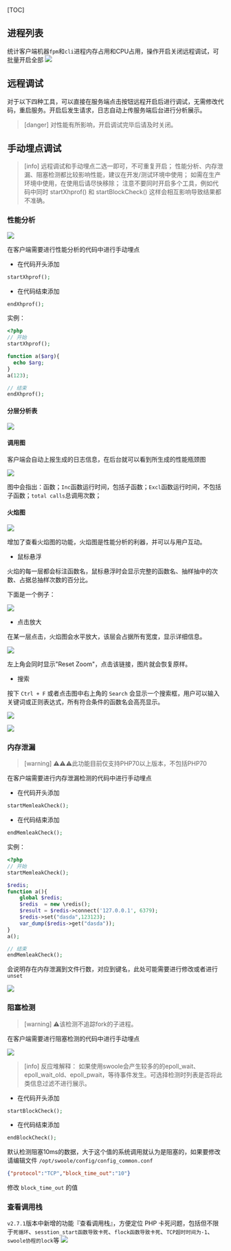 [TOC]

## 进程列表

统计客户端机器`fpm`和`cli`进程内存占用和CPU占用，操作开启关闭远程调试，可批量开启全部
![](images/screenshot_1570757670492.png)

## 远程调试

对于以下四种工具，可以直接在服务端点击按钮远程开启后进行调试，无需修改代码，重启服务。开启后发生请求，日志自动上传服务端后台进行分析展示。

>[danger] 对性能有所影响，开启调试完毕后请及时关闭。

## 手动埋点调试

>[info] 远程调试和手动埋点二选一即可，不可重复开启；
> 性能分析、内存泄漏、阻塞检测都比较影响性能，建议在开发/测试环境中使用；
> 如需在生产环境中使用，在使用后请尽快移除；
> 注意不要同时开启多个工具，例如代码中同时 startXhprof() 和 startBlockCheck() 这样会相互影响导致结果都不准确。

### 性能分析

![](images/1563769687670-cd45c986-e857-48c3-8981-d52e36c8ddc0-20190806121828093.png)

在客户端需要进行性能分析的代码中进行手动埋点

* 在代码开头添加

```php
startXhprof();
```

* 在代码结束添加

```php
endXhprof();
```

实例：

```php
<?php
// 开始
startXhprof();

function a($arg){
  echo $arg;
}
a(123);

// 结束
endXhprof();
```

#### 分层分析表

![](images/1563769717158-2c26497f-690c-42f6-bf5c-276ce0a46c89-20190806121826867.png)

#### 调用图

客户端会自动上报生成的日志信息，在后台就可以看到所生成的性能瓶颈图

![](images/1561520792301-305d099c-0962-424f-a74d-51fdbba98d8c-20190806121828415.png)

图中会指出：函数；`Inc`函数运行时间，包括子函数；`Excl`函数运行时间，不包括子函数；`total calls`总调用次数；

#### 火焰图

![](images/1557024696925-c035e2c1-0e6f-41b5-8ad4-17123f79d2ae-20190806121825748.png)

增加了查看火焰图的功能，火焰图是性能分析的利器，并可以与用户互动。

* 鼠标悬浮

火焰的每一层都会标注函数名，鼠标悬浮时会显示完整的函数名、抽样抽中的次数、占据总抽样次数的百分比。

下面是一个例子：

![](images/1557024824683-c4d0ef1e-5080-414e-b6f9-ea7c13cdf1d2-20190806121825489.png)

* 点击放大

在某一层点击，火焰图会水平放大，该层会占据所有宽度，显示详细信息。

![](images/1557024958398-fb7e35d0-2b30-4fdb-b651-ddb1c491de38-20190806121825635.png)

左上角会同时显示"Reset Zoom"，点击该链接，图片就会恢复原样。

* 搜索

按下 `Ctrl + F`  或者点击图中右上角的 `Search` 会显示一个搜索框，用户可以输入关键词或正则表达式，所有符合条件的函数名会高亮显示。

![](images/1557025097796-3a61c97c-672b-439c-b040-e85ab6a1ad09-20190806121825906.png)

![](images/1557025109639-8675437b-ed3e-4aae-b110-d9e77a3a9398-20190806121827236.png)

### 内存泄漏

>[warning] ⚠️⚠️⚠️此功能目前仅支持PHP70以上版本，不包括PHP70

在客户端需要进行内存泄漏检测的代码中进行手动埋点

* 在代码开头添加

```php
startMemleakCheck();
```

* 在代码结束添加

```php
endMemleakCheck();
```

实例：

```php
<?php
// 开始
startMemleakCheck();

$redis;
function a(){
    global $redis;
    $redis  = new \redis();
    $result = $redis->connect('127.0.0.1', 6379);
    $redis->set("dasda",123123);
    var_dump($redis->get("dasda"));
}
a();

// 结束
endMemleakCheck();
```

会说明存在内存泄漏到文件行数，对应到键名，此处可能需要进行修改或者进行 `unset`

![](images/1556519123913-31195e18-a36d-4d1b-8718-988d0c7be2e8-20190806121826148.png)

### 阻塞检测

>[warning] ⚠️该检测不追踪fork的子进程。

在客户端需要进行阻塞检测的代码中进行手动埋点

![](images/1558499079749-a015e40a-ffe7-42a2-b248-4ec87e63e04a-20190806121827839.png)

>[info] 反应堆解释：
> 如果使用swoole会产生较多的的epoll\_wait、epoll\_wait\_old、epoll\_pwait，等待事件发生。可选择检测时列表是否将此类信息过滤不进行展示。

* 在代码开头添加

```php
startBlockCheck();
```

* 在代码结束添加

```php
endBlockCheck();
```

默认检测阻塞10ms的数据，大于这个值的系统调用就认为是阻塞的，如果要修改请编辑文件 `/opt/swoole/config/config_common.conf`

```json
{"protocol":"TCP","block_time_out":"10"}
```

修改 `block_time_out` 的值

### 查看调用栈

`v2.7.1`版本中新增的功能『查看调用栈』，方便定位 PHP 卡死问题，包括但不限于`死循环`、`sesstion_start函数导致卡死`、`flock函数导致卡死`、`TCP超时时间为-1`、`swoole协程的lock`等
![](images/screenshot_1570758476153.png)